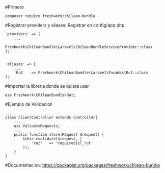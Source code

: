 #Primero

	composer require freshwork/chilean-bundle

#Registrar providers y aliases:
Registrar en config/app.php

	'providers' => [
	    ...
	    Freshwork\ChileanBundle\Laravel\ChileanBundleServiceProvider::class
	];


	'aliases' => [
	    ...
	    'Rut'   => Freshwork\ChileanBundle\Laravel\Facades\Rut::class
	];

#Importar la libreria donde se quiera usar

	use Freshwork\ChileanBundle\Rut;

#Ejemplo de Validacion

	...
	class ClientController extends Controller{
	    ...
	    use ValidateRequests;
	    ...
	    public function store(Request $request) {
	        $this->validate($request, [
	            'rut'   => 'required|cl_rut'
	        ]);
	    }
	}

#Documentacion: https://packagist.org/packages/freshwork/chilean-bundle
